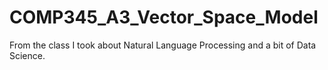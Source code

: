 # COMP345_A3_Vector_Space_Model
From the class I took about Natural Language Processing and a bit of Data Science.
